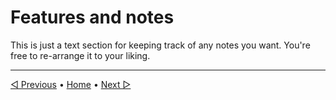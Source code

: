 # Features and notes

This is just a text section for keeping track of any notes you want.
You're free to re-arrange it to your liking.

----

[◁ Previous](./02_character_stats.md) • [Home](../README.md) • [Next ▷](./04_spells_and_actions.md)
